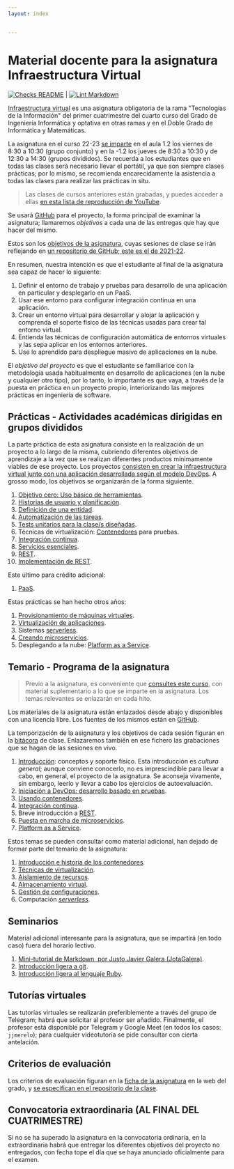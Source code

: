 ```yaml
---
layout: index


---
```

# Material docente para la asignatura Infraestructura Virtual

[![Checks README](https://github.com/JJ/Test-Text/workflows/Checks%20README/badge.svg)](https://github.com/JJ/IV/actions?query=workflow%3A%22Comprueba+README%22)
|
[![Lint Markdown](https://github.com/JJ/IV/workflows/Lint%20Markdown/badge.svg)](https://github.com/JJ/IV/actions?query=workflow%3A%22Lint+Markdown%22)

[Infraestructura virtual](https://grados.ugr.es/informatica/pages/infoacademica/guias_docentes/curso_actual/cuarto/tecnologiasdelainformacion/infraestructuravirtual)
es una asignatura obligatoria de la rama "Tecnologías de la Información" del
primer cuatrimestre del cuarto curso del Grado de Ingeniería Informática y
optativa en otras ramas y en el Doble Grado de Informática y Matemáticas.

La asignatura en el curso 22-23 [se
imparte](https://etsiit.ugr.es/sites/centros/etsiit/public/inline-files/HorariosGII%2822-23%29.pdf)
en el aula 1.2 los viernes de 8:30 a 10:30 (grupo conjunto) y en la -1.2 los
jueves de 8:30 a 10:30 y de 12:30 a 14:30 (grupos divididos). Se recuerda a los
estudiantes que en todas las clases será necesario llevar el portátil, ya que
son siempre clases prácticas; por lo mismo, se recomienda encarecidamente la
asistencia a todas las clases para realizar las prácticas in situ.

> Las clases de cursos anteriores están grabadas, y puedes acceder a ellas [en
> esta lista de reproducción de
> YouTube](https://www.youtube.com/playlist?list=PLsYEfmwhBQdKIwbMDIwK64pt3Fs03BDz9).

Se usará [GitHub](https://github.com) para el proyecto, la forma principal de
examinar la asignatura; llamaremos *objetivos* a cada una de las entregas que hay
que hacer del mismo.

Estos son los [objetivos de la asignatura](documentos/objetivos.md), cuyas
sesiones de clase se irán reflejando en
[un repositorio de GitHub; este es el de 2021-22](https://github.com/JJ/IV-21-22).

En resumen, nuestra intención es que el estudiante al final de la asignatura sea
capaz de hacer lo siguiente:

1. Definir el entorno de trabajo y pruebas para desarrollo de una aplicación en
   particular y desplegarlo en un PaaS.
2. Usar ese entorno para configurar integración continua en una aplicación.
3. Crear un entorno virtual para desarrollar y alojar la aplicación y comprenda
   el soporte físico de las técnicas usadas para crear tal entorno virtual.
4. Entienda las técnicas de configuración automática de entornos virtuales y
   las sepa aplicar en los entornos anteriores.
5. Use lo aprendido para despliegue masivo de aplicaciones en la nube.

El *objetivo del proyecto* es que el estudiante se familiarice con la
metodología usada habitualmente en desarrollo de aplicaciones (en la nube y
cualquier otro tipo), por lo tanto, lo importante es que vaya, a través de la
puesta en práctica en un proyecto propio, interiorizando las mejores prácticas
en ingeniería de software.

## Prácticas - Actividades académicas dirigidas en grupos divididos

La parte práctica de esta asignatura consiste en la realización de un proyecto a
lo largo de la misma, cubriendo diferentes objetivos de aprendizaje a la vez que
se realizan diferentes productos mínimamente viables de ese proyecto. Los
proyectos [consisten en crear la infraestructura virtual junto con una
aplicación desarrollada según el modelo
DevOps](documentos/proyecto/README). A grosso modo, los objetivos se
organizarán de la forma siguiente.

1. [Objetivo cero: Uso básico de
   herramientas](documentos/proyecto/0.Repositorio).
2. [Historias de usuario y
   planificación](documentos/proyecto/1.Infraestructura).
3. [Definición de una entidad](documentos/proyecto/2.Entidad).
4. [Automatización de las tareas](documentos/proyecto/3.Automatizar).
5. [Tests unitarios para la clase/s diseñadas](documentos/proyecto/4.Tests).
6. Técnicas de virtualización: [Contenedores](documentos/proyecto/5.Docker)
   para pruebas.
7. [Integración continua](documentos/proyecto/6.CI).
8. [Servicios esenciales](documentos/proyecto/7.Servicios).
9. [REST](documentos/proyecto/8.REST).
10. [Implementación de REST](documentos/proyecto/9.Microservicio).

Este último para crédito adicional:

1. [PaaS](documentos/proyecto/10.PaaS).

Estas prácticas se han hecho otros años:

1. [Provisionamiento de máquinas
   virtuales](documentos/proyecto/6.Provision).
2. [Virtualización de aplicaciones](documentos/proyecto/5.IaaS).
3. Sistemas [serverless](documentos/proyecto/5.Serverless).
4. [Creando microservicios](documentos/proyecto/6.Microservicio).
5. Desplegando a la nube:
   [Platform as a Service](documentos/proyecto/7.PaaS).

## Temario - Programa de la asignatura

> Previo a la asignatura, es conveniente
> que [consultes este curso](https://jj.github.io/curso-tdd), con
> material suplementario a lo que se imparte en la asignatura. Los
> temas relevantes se enlazarán en cada hito.

Los materiales de la asignatura están enlazados desde abajo y
disponibles con una licencia libre. Los fuentes de los mismos están en
[GitHub](https://github.com/JJ/IV).

La temporización de la asignatura y los objetivos de cada sesión figuran en la
[bitácora](https://github.com/JJ/IV-21-22/blob/master/sesiones/README.md) de
clase. Enlazaremos también en ese fichero las grabaciones que se hagan de las
sesiones en vivo.

1. [Introducción](documentos/temas/Intro_concepto_y_soporte_fisico):
   conceptos y soporte físico. Esta introducción es *cultura general*; aunque
   conviene conocerlo, no es imprescindible para llevar a cabo, en general, el
   proyecto de la asignatura. Se aconseja vivamente, sin embargo, leerlo y
   llevar a cabo los ejercicios de autoevaluación.
2. [Iniciación a DevOps: desarrollo basado en pruebas](documentos/temas/Desarrollo_basado_en_pruebas).
3. [Usando contenedores](documentos/temas/Contenedores).
4. [Integración continua](documentos/temas/Integracion_continua).
5. Breve introducción a [REST](documentos/temas/REST).
6. [Puesta en marcha de microservicios](documentos/temas/Microservicios).
7. [Platform as a Service](documentos/temas/PaaS).

Estos temas se pueden consultar como material adicional, han dejado de formar
parte del temario de la asignatura:

1. [Introducción e historia de los contenedores](documentos/temas/Intro_contenedores).
2. [Técnicas de virtualización](documentos/temas/Tecnicas_de_virtualizacion).
3. [Aislamiento de recursos](documentos/temas/Aislamiento_de_recursos).
4. [Almacenamiento virtual](documentos/temas/Almacenamiento).
5. [Gestión de configuraciones](documentos/temas/Gestion_de_configuraciones).
6. Computación [*serverless*](documentos/temas/Serverless).

## Seminarios

Material adicional interesante para la asignatura, que se impartirá
(en todo caso) fuera del horario lectivo.

1. [Mini-tutorial de Markdown, por Justo Javier Galera
   (JotaGalera)](documentos/seminarios/MarkDown_tutorial).
2. [Introducción ligera a git](preso/intro-git.html).
3. [Introducción ligera al lenguaje Ruby](documentos/seminarios/ruby).


## Tutorías virtuales

Las tutorías virtuales se realizarán preferiblemente a través del grupo
de Telegram; habrá que solicitar al profesor ser añadido. Finalmente, el
profesor está disponible por Telegram y Google Meet (en todos los
casos: `jjmerelo`); para cualquier videotutoría se pide consultar con cierta
antelación.

## Criterios de evaluación

Los criterios de evaluación figuran en la
[ficha de la asignatura](https://grados.ugr.es/informatica/pages/infoacademica/guias_docentes/curso_actual/cuarto/tecnologiasdelainformacion/gii_infraestructura_virtual_20172018_firmada)
en la web del grado, y
[se especifican en el repositorio de la clase](https://github.com/JJ/IV-21-22/blob/master/Metodolog%C3%ADa_y_criterios_de_evaluaci%C3%B3n.md).

## Convocatoria extraordinaria (AL FINAL DEL CUATRIMESTRE)

Si no se ha superado la asignatura en la convocatoria ordinaria, en la
extraordinaria habrá que entregar los diferentes objetivos del proyecto no
entregados, con fecha tope
el día que se haya anunciado oficialmente para el examen.
